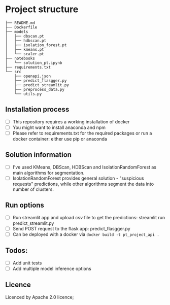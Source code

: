 # 

# Project structure
```
├── README.md
├── Dockerfile
├── models
│   ├── dbscan.pt
│   ├── hdbscan.pt
│   ├── isolation_forest.pt
│   ├── kmeans.pt
│   └── scaler.pt
├── notebooks
│   └── solution_pt.ipynb
├── requirements.txt
└── src
    ├── openapi.json
    ├── predict_flasgger.py
    ├── predict_streamlit.py
    ├── preprocess_data.py
    └── utils.py
```

## Installation process

- [ ] This repository requires a working installation of docker
- [ ] You might want to install anaconda and npm
- [ ] Please refer to requirements.txt for the required packages or run a docker container: either use pip or anaconda 

## Solution information

- [ ] I've used KMeans, DBScan, HDBScan and IsolationRandomForest as main algorithms for segmentation. 
- [ ] IsolationRandomForest provides general solution - "suspicious requests" predictions, while other algorithms segment the data into number of clusters.

## Run options

- [ ] Run streamlit app and upload csv file to get the predictions: streamlit run predict_streamlit.py
- [ ] Send POST request to the flask app: predict_flasgger.py
- [ ] Can be deployed with a docker via <code>docker build -t pt_project_api .</code>

## Todos:
    
- [ ] Add unit tests
- [ ] Add multiple model inference options

## Licence

Licenced by Apache 2.0 licence;